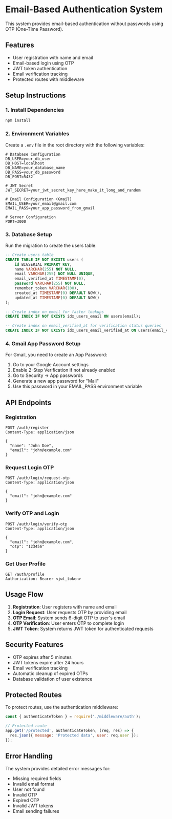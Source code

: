 # Email-Based Authentication System

This system provides email-based authentication without passwords using OTP (One-Time Password).

## Features

- User registration with name and email
- Email-based login using OTP
- JWT token authentication
- Email verification tracking
- Protected routes with middleware

## Setup Instructions

### 1. Install Dependencies

```bash
npm install
```

### 2. Environment Variables

Create a `.env` file in the root directory with the following variables:

```env
# Database Configuration
DB_USER=your_db_user
DB_HOST=localhost
DB_NAME=your_database_name
DB_PASS=your_db_password
DB_PORT=5432

# JWT Secret
JWT_SECRET=your_jwt_secret_key_here_make_it_long_and_random

# Email Configuration (Gmail)
EMAIL_USER=your_email@gmail.com
EMAIL_PASS=your_app_password_from_gmail

# Server Configuration
PORT=3000
```

### 3. Database Setup

Run the migration to create the users table:

```sql
-- Create users table
CREATE TABLE IF NOT EXISTS users (
    id BIGSERIAL PRIMARY KEY,
    name VARCHAR(255) NOT NULL,
    email VARCHAR(255) NOT NULL UNIQUE,
    email_verified_at TIMESTAMP(0),
    password VARCHAR(255) NOT NULL,
    remember_token VARCHAR(100),
    created_at TIMESTAMP(0) DEFAULT NOW(),
    updated_at TIMESTAMP(0) DEFAULT NOW()
);

-- Create index on email for faster lookups
CREATE INDEX IF NOT EXISTS idx_users_email ON users(email);

-- Create index on email_verified_at for verification status queries
CREATE INDEX IF NOT EXISTS idx_users_email_verified_at ON users(email_verified_at);
```

### 4. Gmail App Password Setup

For Gmail, you need to create an App Password:

1. Go to your Google Account settings
2. Enable 2-Step Verification if not already enabled
3. Go to Security → App passwords
4. Generate a new app password for "Mail"
5. Use this password in your EMAIL_PASS environment variable

## API Endpoints

### Registration
```
POST /auth/register
Content-Type: application/json

{
  "name": "John Doe",
  "email": "john@example.com"
}
```

### Request Login OTP
```
POST /auth/login/request-otp
Content-Type: application/json

{
  "email": "john@example.com"
}
```

### Verify OTP and Login
```
POST /auth/login/verify-otp
Content-Type: application/json

{
  "email": "john@example.com",
  "otp": "123456"
}
```

### Get User Profile
```
GET /auth/profile
Authorization: Bearer <jwt_token>
```

## Usage Flow

1. **Registration**: User registers with name and email
2. **Login Request**: User requests OTP by providing email
3. **OTP Email**: System sends 6-digit OTP to user's email
4. **OTP Verification**: User enters OTP to complete login
5. **JWT Token**: System returns JWT token for authenticated requests

## Security Features

- OTP expires after 5 minutes
- JWT tokens expire after 24 hours
- Email verification tracking
- Automatic cleanup of expired OTPs
- Database validation of user existence

## Protected Routes

To protect routes, use the authentication middleware:

```javascript
const { authenticateToken } = require('./middleware/auth');

// Protected route
app.get('/protected', authenticateToken, (req, res) => {
  res.json({ message: 'Protected data', user: req.user });
});
```

## Error Handling

The system provides detailed error messages for:
- Missing required fields
- Invalid email format
- User not found
- Invalid OTP
- Expired OTP
- Invalid JWT tokens
- Email sending failures 